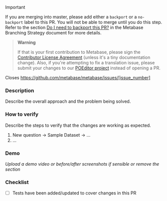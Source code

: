 > [!IMPORTANT]
> If you are merging into master, please add either a `backport` or a `no-backport` label to this PR. You will not be able to merge until you do this step. Refer to the section [Do I need to backport this PR?](https://www.notion.so/metabase/Metabase-Branching-Strategy-6eb577d5f61142aa960a626d6bbdfeb3?pvs=4#89f80d6f17714a0198aeb66c0efd1b71) in the Metabase Branching Strategy document for more details.

> **Warning**
>
> If that is your first contribution to Metabase, please sign the [Contributor License Agreement](https://docs.google.com/a/metabase.com/forms/d/1oV38o7b9ONFSwuzwmERRMi9SYrhYeOrkbmNaq9pOJ_E/viewform) (unless it's a tiny documentation change). Also, if you're attempting to fix a translation issue, please submit your changes to our [POEditor project](https://poeditor.com/join/project/ynjQmwSsGh) instead of opening a PR.

Closes https://github.com/metabase/metabase/issues/[issue_number]

### Description

Describe the overall approach and the problem being solved.

### How to verify

Describe the steps to verify that the changes are working as expected.

1. New question -> Sample Dataset -> ...
2. ...

### Demo

_Upload a demo video or before/after screenshots if sensible or remove the section_

### Checklist

- [ ] Tests have been added/updated to cover changes in this PR
